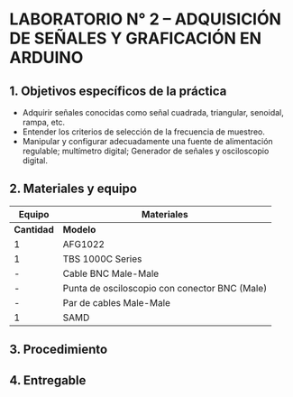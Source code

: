 # LABORATORIO N° 2 – ADQUISICIÓN DE SEÑALES Y GRAFICACIÓN EN ARDUINO

## 1. Objetivos específicos de la práctica

* Adquirir señales conocidas como señal cuadrada, triangular, senoidal, rampa, etc.
* Entender los criterios de selección de la frecuencia de muestreo. 
* Manipular y configurar adecuadamente una fuente de alimentación regulable; multímetro digital;  Generador de señales y osciloscopio digital. 

## 2. Materiales y equipo
| Equipo                               | Materiales                         |
|--------------------------------------|------------------------------------|
| **Cantidad**                         | **Modelo**                         | **Descripción**                                      |
| 1                                    | AFG1022                            | Generador de Señales                                |
| 1                                    | TBS 1000C Series                   | Osciloscopio Digital                                |
| -                                    | Cable BNC Male-Male                |                                                     |
| -                                    | Punta de osciloscopio con conector BNC (Male) |                                                     |
| -                                    | Par de cables Male-Male            |                                                     |
| 1                                    | SAMD                               | Arduino 33 IoT                                      |


## 3. Procedimiento

## 4. Entregable

## 
